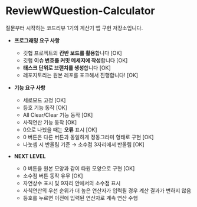 # ReviewWQuestion-Calculator
질문부터 시작하는 코드리뷰 1기의 계산기 앱 구현 저장소입니다.
- **프로그래밍 요구 사항**
    - 깃헙 프로젝트의 **칸반 보드를 활용**합니다 [OK]
    - 깃헙 **이슈 번호를 커밋 메세지에 작성**합니다 [OK]
    - **태스크 단위로 브랜치를 생성**합니다 [OK]
    - 레포지토리는 원본 레포를 포크해서 진행합니다! [OK]

- **기능 요구 사항**
    - 세로모드 고정 [OK]
    - 등호 기능 동작 [OK]
    - All Clear/Clear 기능 동작 [OK]
    - 사칙연산 기능 동작 [OK]
    - 0으로 나눴을 때는 **오류** 표시 [OK]
    - 0 버튼은 다른 버튼과 동일하게 정동그라미 형태로 구현 [OK]
    - 나눗셈 시 반올림 기준 → 소수점 3자리에서 반올림 [OK]

- **NEXT LEVEL**
    - 0 버튼을 원본 모양과 같이 타원 모양으로 구현 [OK]
    - 소수점 버튼 동작 유무 [OK]
    - 자연상수 표시 및 9자리 안에서의 소수점 표시
    - 사칙연산의 우선 순위가 더 높은 연산자가 입력될 경우 계산 결과가 변하지 않음
    - 등호를 누르면 이전에 입력된 연산자로 계속 연산 수행
